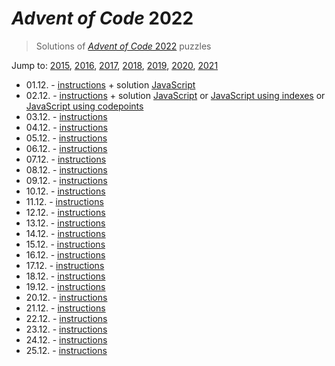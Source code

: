 # *Advent of Code* 2022
> Solutions of [*Advent of Code* 2022](http://adventofcode.com/2022/) puzzles

Jump to: [2015](../2015), [2016](../2016), [2017](../2017), [2018](../2018), [2019](../2019), [2020](../2020), [2021](../2021)

* 01.12. - [instructions](http://adventofcode.com/2022/day/1) + solution [JavaScript](./01.js)
* 02.12. - [instructions](http://adventofcode.com/2022/day/2) + solution [JavaScript](./02.js) or [JavaScript using indexes](./02i.js) or [JavaScript using codepoints](./02c.js)
* 03.12. - [instructions](http://adventofcode.com/2022/day/3)
* 04.12. - [instructions](http://adventofcode.com/2022/day/4)
* 05.12. - [instructions](http://adventofcode.com/2022/day/5)
* 06.12. - [instructions](http://adventofcode.com/2022/day/6)
* 07.12. - [instructions](http://adventofcode.com/2022/day/7)
* 08.12. - [instructions](http://adventofcode.com/2022/day/8)
* 09.12. - [instructions](http://adventofcode.com/2022/day/9)
* 10.12. - [instructions](http://adventofcode.com/2022/day/10)
* 11.12. - [instructions](http://adventofcode.com/2022/day/11)
* 12.12. - [instructions](http://adventofcode.com/2022/day/12)
* 13.12. - [instructions](http://adventofcode.com/2022/day/13)
* 14.12. - [instructions](http://adventofcode.com/2022/day/14)
* 15.12. - [instructions](http://adventofcode.com/2022/day/15)
* 16.12. - [instructions](http://adventofcode.com/2022/day/16)
* 17.12. - [instructions](http://adventofcode.com/2022/day/17)
* 18.12. - [instructions](http://adventofcode.com/2022/day/18)
* 19.12. - [instructions](http://adventofcode.com/2022/day/19)
* 20.12. - [instructions](http://adventofcode.com/2022/day/20)
* 21.12. - [instructions](http://adventofcode.com/2022/day/21)
* 22.12. - [instructions](http://adventofcode.com/2022/day/22)
* 23.12. - [instructions](http://adventofcode.com/2022/day/23)
* 24.12. - [instructions](http://adventofcode.com/2022/day/24)
* 25.12. - [instructions](http://adventofcode.com/2022/day/25)
